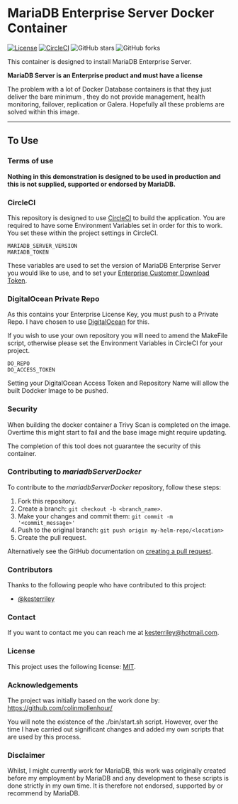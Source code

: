 # MariaDB Enterprise Server Docker Container

[![License](https://img.shields.io/badge/mit-blue.svg)](https://opensource.org/licenses/mit)
[![CircleCI](https://dl.circleci.com/status-badge/img/gh/mariadb-kester/mariadbServerDocker/tree/main.svg?style=svg)](https://dl.circleci.com/status-badge/redirect/gh/mariadb-kester/mariadbServerDocker/tree/main)
![GitHub stars](https://img.shields.io/github/stars/mariadb-kester/mariadbServerDocker?style=social)
![GitHub forks](https://img.shields.io/github/forks/mariadb-kester/mariadbServerDocker?style=social)


This container is designed to install MariaDB Enterprise Server.

**MariaDB Server is an Enterprise product and must have a license**

The problem with a lot of Docker Database containers is that they just deliver the bare minimum , they do not 
provide management, health monitoring, failover, replication or Galera. Hopefully all these problems are solved 
within this image.

----

## To Use

### Terms of use

**Nothing in this demonstration is designed to be used in production and this is not supplied, supported or endorsed by
MariaDB.**

### CircleCI

This repository is designed to use [CircleCI](https://circleci.com) to build the application.
You are required to have some Environment Variables set in order for this to work. You set these within the project
settings in CircleCI.

    MARIADB_SERVER_VERSION
    MARIADB_TOKEN

These variables are used to set the version of MariaDB Enterprise Server you would like to use, and to set your 
[Enterprise 
Customer 
Download Token](https://customers.mariadb.com/downloads/token/?_ga=2.26935487.388521418.1665738866-1398472177.1665738866).

### DigitalOcean Private Repo

As this contains your Enterprise License Key, you must push to a Private Repo. I have chosen to use [DigitalOcean](https://m.do.co/c/902b9dbb0402) for this.

If you wish to use your own repository you will need to amend the MakeFile script, otherwise please set the
Environment Variables in CircleCI for your project.

    DO_REPO
    DO_ACCESS_TOKEN

Setting your DigitalOcean Access Token and Repository Name will allow the built Dodcker Image to be pushed.

### Security

When building the docker container a Trivy Scan is completed on the image. Overtime this might start to fail and the
base image might require updating.

The completion of this tool does not guarantee the security of this container.

### Contributing to *mariadbServerDocker*
<!--- If your README is long or you have some specific process or steps you want contributors to follow, consider creating a separate CONTRIBUTING.md file--->
To contribute to the *mariadbServerDocker* repository, follow these steps:

1. Fork this repository.
2. Create a branch: `git checkout -b <branch_name>`.
3. Make your changes and commit them: `git commit -m '<commit_message>'`
4. Push to the original branch: `git push origin my-helm-repo/<location>`
5. Create the pull request.

Alternatively see the GitHub documentation on [creating a pull request](https://help.github.com/en/github/collaborating-with-issues-and-pull-requests/creating-a-pull-request).

### Contributors

Thanks to the following people who have contributed to this project:

* [@kesterriley](https://github.com/kesterriley)

### Contact

If you want to contact me you can reach me at kesterriley@hotmail.com.

### License
<!--- If you're not sure which open license to use see https://choosealicense.com/--->

This project uses the following license: [MIT](https://github.com/mariadb-kester/mariadbServerDocker/blob/master/LICENSE).

### Acknowledgements 

The project was initially based on the work done by:
https://github.com/colinmollenhour/

You will note the existence of the ./bin/start.sh script. However, over the time I have carried out significant 
changes and added my own scripts that are used by this process.

### Disclaimer

Whilst, I might currently work for MariaDB, this work was originally created before my employment by MariaDB and any 
development to these scripts is done strictly in my own time. It is therefore not endorsed, supported by or 
recommend by MariaDB. 